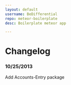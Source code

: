 ```yaml
---
layout: default
username: BeDifferential
repo: meteor-boilerplate
desc: Boilerplate meteor app

---
```

# Changelog

### 10/25/2013

Add Accounts-Entry package
